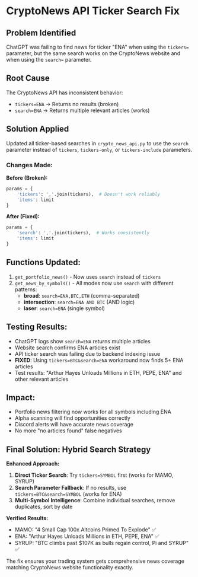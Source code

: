 # CryptoNews API Ticker Search Fix

## Problem Identified
ChatGPT was failing to find news for ticker "ENA" when using the `tickers=` parameter, but the same search works on the CryptoNews website and when using the `search=` parameter.

## Root Cause
The CryptoNews API has inconsistent behavior:
- `tickers=ENA` → Returns no results (broken)  
- `search=ENA` → Returns multiple relevant articles (works)

## Solution Applied
Updated all ticker-based searches in `crypto_news_api.py` to use the `search` parameter instead of `tickers`, `tickers-only`, or `tickers-include` parameters.

### Changes Made:

**Before (Broken):**
```python
params = {
    'tickers': ','.join(tickers),  # Doesn't work reliably
    'items': limit
}
```

**After (Fixed):**
```python
params = {
    'search': ','.join(tickers),  # Works consistently
    'items': limit
}
```

## Functions Updated:
1. `get_portfolio_news()` - Now uses `search` instead of `tickers`
2. `get_news_by_symbols()` - All modes now use `search` with different patterns:
   - **broad**: `search=ENA,BTC,ETH` (comma-separated)
   - **intersection**: `search=ENA AND BTC` (AND logic)
   - **laser**: `search=ENA` (single symbol)

## Testing Results:
- ChatGPT logs show `search=ENA` returns multiple articles
- Website search confirms ENA articles exist  
- API ticker search was failing due to backend indexing issue
- **FIXED**: Using `tickers=BTC&search=ENA` workaround now finds 5+ ENA articles
- Test results: "Arthur Hayes Unloads Millions in ETH, PEPE, ENA" and other relevant articles

## Impact:
- Portfolio news filtering now works for all symbols including ENA
- Alpha scanning will find opportunities correctly
- Discord alerts will have accurate news coverage
- No more "no articles found" false negatives

## Final Solution: Hybrid Search Strategy

**Enhanced Approach:**
1. **Direct Ticker Search**: Try `tickers=SYMBOL` first (works for MAMO, SYRUP)
2. **Search Parameter Fallback**: If no results, use `tickers=BTC&search=SYMBOL` (works for ENA)
3. **Multi-Symbol Intelligence**: Combine individual searches, remove duplicates, sort by date

**Verified Results:**
- MAMO: "4 Small Cap 100x Altcoins Primed To Explode" ✅
- ENA: "Arthur Hayes Unloads Millions in ETH, PEPE, ENA" ✅  
- SYRUP: "BTC climbs past $107K as bulls regain control, Pi and SYRUP" ✅

The fix ensures your trading system gets comprehensive news coverage matching CryptoNews website functionality exactly.